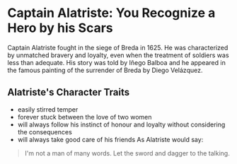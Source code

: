 # Captain Alatriste: You Recognize a Hero by his Scars
Captain Alatriste fought in the siege of Breda in 1625. He was characterized by unmatched bravery and loyalty, even when the treatment of soldiers was less than adequate. His story was told by Iñego Balboa and he appeared in the famous painting of the surrender of Breda by Diego Velázquez.
## Alatriste's Character Traits
* easily stirred temper
* forever stuck between the love of two women
* will always follow his instinct of honour and loyalty without considering the consequences
* will always take good care of his friends
As Alatriste would say:
>I'm not a man of many words.
>Let the sword and dagger to the talking.
